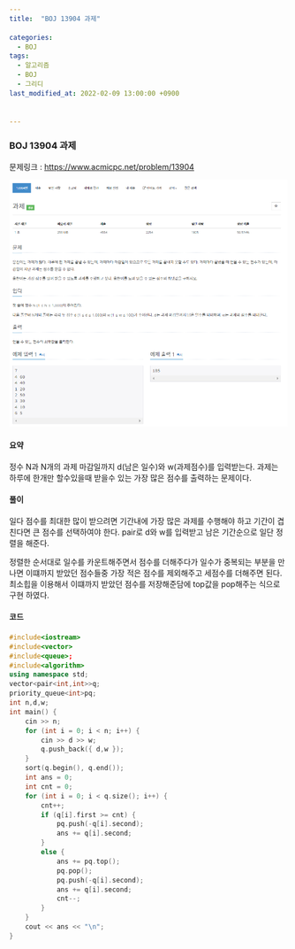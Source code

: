 ```yaml
---
title:  "BOJ 13904 과제"

categories:
  - BOJ
tags:
  - 알고리즘
  - BOJ
  - 그리디
last_modified_at: 2022-02-09 13:00:00 +0900


---
```


### BOJ 13904 과제

문제링크 : <https://www.acmicpc.net/problem/13904>

![BOJ_13904](/images/2022-02-10-BOJ13904/BOJ_13904.PNG)

#### 요약

정수 N과 N개의 과제 마감일까지 d(남은 일수)와 w(과제점수)를 입력받는다. 과제는 하루에 한개만 할수있을때 받을수 있는 가장 많은 점수를 출력하는 문제이다.

#### 풀이

일다 점수를 최대한 많이 받으려면 기간내에 가장 많은 과제를 수행해야 하고 기간이 겹친다면 큰 점수를 선택하여야 한다. pair로 d와 w를 입력받고 남은 기간순으로 일단 정렬을 해준다.

정렬한 순서대로 일수를 카운트해주면서 점수를 더해주다가 일수가 중복되는 부분을 만나면 이떄까지 받았던 점수들중 가장 적은 점수를 제외해주고 세점수를 더해주면 된다. 최소힙을 이용해서 이떄까지 받았던 점수를 저장해준담에 top값을 pop해주는 식으로 구현 하였다.

#### 코드

```c++
#include<iostream>
#include<vector>
#include<queue>;
#include<algorithm>
using namespace std;
vector<pair<int,int>>q;
priority_queue<int>pq;
int n,d,w;
int main() {
	cin >> n;
	for (int i = 0; i < n; i++) {
		cin >> d >> w;
		q.push_back({ d,w });
	}
	sort(q.begin(), q.end());
	int ans = 0;
	int cnt = 0;
	for (int i = 0; i < q.size(); i++) {
		cnt++;
		if (q[i].first >= cnt) {
			pq.push(-q[i].second);
			ans += q[i].second;
		}
		else {
			ans += pq.top();
			pq.pop();
			pq.push(-q[i].second);
			ans += q[i].second;	
			cnt--;
		}
	}
	cout << ans << "\n";
}
```

